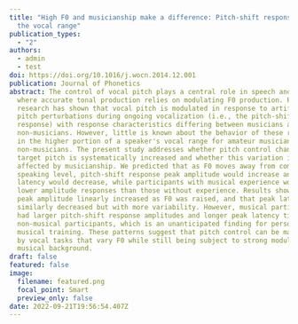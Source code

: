 ```yaml
---
title: "High F0 and musicianship make a difference: Pitch-shift responses across
  the vocal range"
publication_types:
  - "2"
authors:
  - admin
  - test
doi: https://doi.org/10.1016/j.wocn.2014.12.001
publication: Journal of Phonetics
abstract: The control of vocal pitch plays a central role in speech and singing,
  where accurate tonal production relies on modulating F0 production. Previous
  research has shown that vocal pitch is modulated in response to artificial
  pitch perturbations during ongoing vocalization (i.e., the pitch-shift
  response) with response characteristics differing between musicians and
  non-musicians. However, little is known about the behavior of these responses
  in the higher portion of a speaker's vocal range for amateur musicians or
  non-musicians. The present study addresses whether pitch control changes as
  target pitch is systematically increased and whether this variation is
  affected by musicianship. We predicted that as F0 moves away from comfortable
  speaking level, pitch-shift response peak amplitude would increase and peak
  latency would decrease, while participants with musical experience would have
  lower amplitude responses than those without experience. Results showed that
  peak amplitude linearly increased as F0 was raised, and that peak latency
  similarly decreased but with more variability. However, musical participants
  had larger pitch-shift response amplitudes and longer peak latency times than
  non-musical participants, which is an unanticipated finding for persons with
  musical training. These patterns suggest that pitch control can be manipulated
  by vocal tasks that vary F0 while still being subject to strong modulation by
  musical background.
draft: false
featured: false
image:
  filename: featured.png
  focal_point: Smart
  preview_only: false
date: 2022-09-21T19:56:54.407Z
---
```

